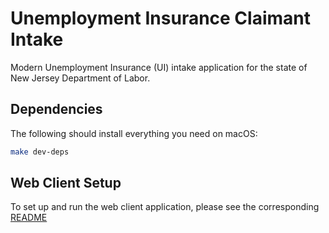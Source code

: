 # Unemployment Insurance Claimant Intake

Modern Unemployment Insurance (UI) intake application for the state of New Jersey Department of Labor.

## Dependencies

The following should install everything you need on macOS:

```sh
make dev-deps
```
## Web Client Setup

To set up and run the web client application, please see the corresponding [README](./client/README.md)
